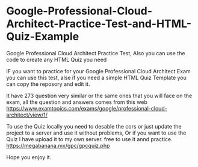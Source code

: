 # Google-Professional-Cloud-Architect-Practice-Test-and-HTML-Quiz-Example
Google Professional Cloud Architect Practice Test, Also you can use the code to create any HTML Quiz you need

IF you want to practice for your Google Professional Cloud Architect Exam you can use 
this test, alse if you need a simple HTML Quiz Template you can copy the reposory and edit it.

It have 273 question very similar or the same ones that you will face on the exam, all the question and 
answers comes from this web https://www.examtopics.com/exams/google/professional-cloud-architect/view/1/

To use the Quiz locally you need to desable the cors or just update the project to a server and use it without problems,
Or if you want to use the Quiz I have upload it to my own server. free to use it annd practice.
https://megabanana.mx/gpc/gpcquiz.php

Hope you enjoy it.
